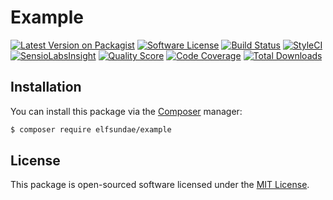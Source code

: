 # Example

[![Latest Version on Packagist](https://img.shields.io/packagist/v/elfsundae/example.svg?style=flat-square)](https://packagist.org/packages/elfsundae/example)
[![Software License](https://img.shields.io/badge/license-MIT-brightgreen.svg?style=flat-square)](LICENSE.md)
[![Build Status](https://img.shields.io/travis/elfsundae/example/master.svg?style=flat-square)](https://travis-ci.org/elfsundae/example)
[![StyleCI](https://styleci.io/repos/66657812/shield)](https://styleci.io/repos/66657812)
[![SensioLabsInsight](https://img.shields.io/sensiolabs/i/69edea46-6837-4c7c-9b2f-11c8e320379b.svg?style=flat-square)](https://insight.sensiolabs.com/projects/69edea46-6837-4c7c-9b2f-11c8e320379b)
[![Quality Score](https://img.shields.io/scrutinizer/g/elfsundae/example.svg?style=flat-square)](https://scrutinizer-ci.com/g/elfsundae/example)
[![Code Coverage](https://img.shields.io/scrutinizer/coverage/g/elfsundae/example/master.svg?style=flat-square)](https://scrutinizer-ci.com/g/elfsundae/example/?branch=master)
[![Total Downloads](https://img.shields.io/packagist/dt/elfsundae/example.svg?style=flat-square)](https://packagist.org/packages/elfsundae/example)

## Installation

You can install this package via the [Composer](https://getcomposer.org) manager:

```sh
$ composer require elfsundae/example
```

## License

This package is open-sourced software licensed under the [MIT License](LICENSE.md).

